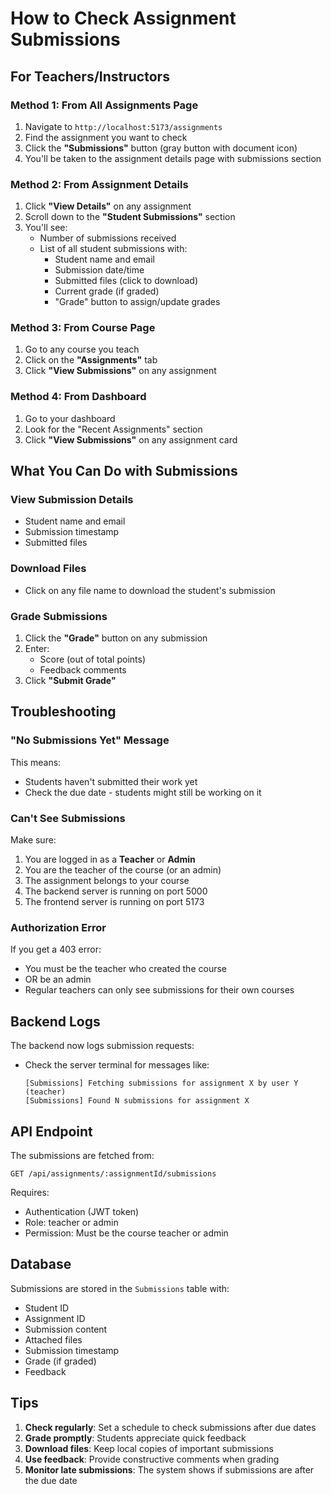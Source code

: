 # How to Check Assignment Submissions

## For Teachers/Instructors

### Method 1: From All Assignments Page
1. Navigate to `http://localhost:5173/assignments`
2. Find the assignment you want to check
3. Click the **"Submissions"** button (gray button with document icon)
4. You'll be taken to the assignment details page with submissions section

### Method 2: From Assignment Details
1. Click **"View Details"** on any assignment
2. Scroll down to the **"Student Submissions"** section
3. You'll see:
   - Number of submissions received
   - List of all student submissions with:
     - Student name and email
     - Submission date/time
     - Submitted files (click to download)
     - Current grade (if graded)
     - "Grade" button to assign/update grades

### Method 3: From Course Page
1. Go to any course you teach
2. Click on the **"Assignments"** tab
3. Click **"View Submissions"** on any assignment

### Method 4: From Dashboard
1. Go to your dashboard
2. Look for the "Recent Assignments" section
3. Click **"View Submissions"** on any assignment card

## What You Can Do with Submissions

### View Submission Details
- Student name and email
- Submission timestamp
- Submitted files

### Download Files
- Click on any file name to download the student's submission

### Grade Submissions
1. Click the **"Grade"** button on any submission
2. Enter:
   - Score (out of total points)
   - Feedback comments
3. Click **"Submit Grade"**

## Troubleshooting

### "No Submissions Yet" Message
This means:
- Students haven't submitted their work yet
- Check the due date - students might still be working on it

### Can't See Submissions
Make sure:
1. You are logged in as a **Teacher** or **Admin**
2. You are the teacher of the course (or an admin)
3. The assignment belongs to your course
4. The backend server is running on port 5000
5. The frontend server is running on port 5173

### Authorization Error
If you get a 403 error:
- You must be the teacher who created the course
- OR be an admin
- Regular teachers can only see submissions for their own courses

## Backend Logs

The backend now logs submission requests:
- Check the server terminal for messages like:
  ```
  [Submissions] Fetching submissions for assignment X by user Y (teacher)
  [Submissions] Found N submissions for assignment X
  ```

## API Endpoint

The submissions are fetched from:
```
GET /api/assignments/:assignmentId/submissions
```

Requires:
- Authentication (JWT token)
- Role: teacher or admin
- Permission: Must be the course teacher or admin

## Database

Submissions are stored in the `Submissions` table with:
- Student ID
- Assignment ID
- Submission content
- Attached files
- Submission timestamp
- Grade (if graded)
- Feedback

## Tips

1. **Check regularly**: Set a schedule to check submissions after due dates
2. **Grade promptly**: Students appreciate quick feedback
3. **Download files**: Keep local copies of important submissions
4. **Use feedback**: Provide constructive comments when grading
5. **Monitor late submissions**: The system shows if submissions are after the due date
